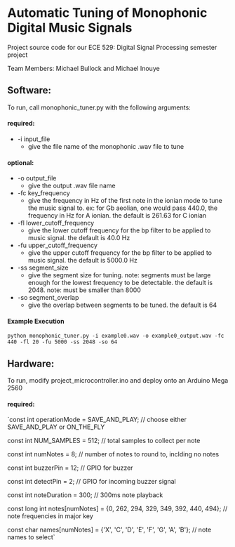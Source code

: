 # Automatic Tuning of Monophonic Digital Music Signals

Project source code for our ECE 529: Digital Signal Processing semester project

Team Members: Michael Bullock and Michael Inouye

## Software: 
To run, call monophonic_tuner.py with the following arguments: 
#### required: 
* -i input_file  
  * give the file name of the monophonic .wav file to tune
#### optional:
* -o output_file     
  * give the output .wav file name
* -fc key_frequency    
  * give the frequency in Hz of the first note in the ionian mode to tune the music signal to. ex: for Gb aeolian, one would pass 440.0, the frequency in Hz for A ionian. the default is 261.63 for C ionian
* -fl lower_cutoff_frequency  
  * give the lower cutoff frequency for the bp filter to be applied to music signal. the default is 40.0 Hz
* -fu upper_cutoff_frequency  
  * give the upper cutoff frequency for the bp filter to be applied to music signal. the default is 5000.0 Hz
* -ss segment_size     
  * give the segment size for tuning. note: segments must be large enough for the lowest frequency to be detectable. the default is 2048. note: must be smaller than 8000
* -so segment_overlap   
  * give the overlap between segments to be tuned. the default is 64
  
#### Example Execution
`python monophonic_tuner.py -i example0.wav -o example0_output.wav -fc 440 -fl 20 -fu 5000 -ss 2048 -so 64`
  
## Hardware:
To run, modify project_microcontroller.ino and deploy onto an Arduino Mega 2560
#### required: 

`const int operationMode = SAVE_AND_PLAY; // choose either SAVE_AND_PLAY or ON_THE_FLY

const int NUM_SAMPLES = 512; // total samples to collect per note

const int numNotes = 8; // number of notes to round to, inclding no notes

const int buzzerPin = 12; // GPIO for buzzer

const int detectPin = 2; // GPIO for incoming buzzer signal

const int noteDuration = 300; // 300ms note playback

const long int notes[numNotes] = {0, 262, 294, 329, 349, 392, 440, 494}; // note frequencies in major key

const char names[numNotes] = {'X', 'C', 'D', 'E', 'F', 'G', 'A', 'B'}; // note names to select`
